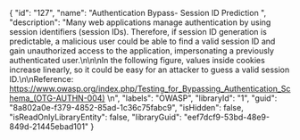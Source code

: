 {
  "id": "127",
  "name": "Authentication Bypass- Session ID Prediction ",
  "description": "Many web applications manage authentication by using session identifiers (session IDs). Therefore, if session ID generation is predictable, a malicious user could be able to find a valid session ID and gain unauthorized access to the application, impersonating a previously authenticated user.\n\n\nIn the following figure, values inside cookies increase linearly, so it could be easy for an attacker to guess a valid session ID.\n\nReference: https://www.owasp.org/index.php/Testing_for_Bypassing_Authentication_Schema_(OTG-AUTHN-004)  \n",
  "labels": "OWASP",
  "libraryId": "1",
  "guid": "8a802a0e-f379-4852-85ad-1c36c75fabc9",
  "isHidden": false,
  "isReadOnlyLibraryEntity": false,
  "libraryGuid": "eef7dcf9-53bd-48e9-849d-21445ebad101"
}